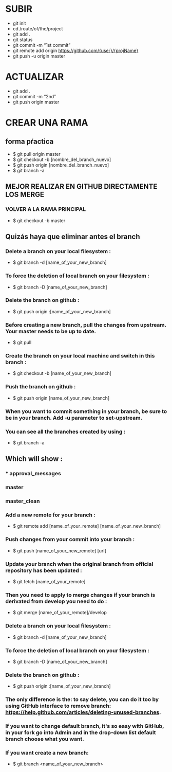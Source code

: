# SUBIR
- git init
- cd /route/of/the/project
- git add .
- git status
- git commit -m “1st commit”
- git remote add origin https://github.com/{user}/{projName}
- git push -u origin master

# ACTUALIZAR
- git add .
- git commit -m “2nd”
- git push origin master


# CREAR UNA RAMA
## forma pŕactica
- $ git pull origin master
- $ git checkout -b [nombre_del_branch_nuevo]
- $ git push origin [nombre_del_branch_nuevo]
- $ git branch -a
## MEJOR REALIZAR EN GITHUB DIRECTAMENTE LOS MERGE
### VOLVER A LA RAMA PRINCIPAL
- $ git checkout -b master

## Quizás haya que eliminar antes el branch
### Delete a branch on your local filesystem :
- $ git branch -d [name_of_your_new_branch]
### To force the deletion of local branch on your filesystem :
- $ git branch -D [name_of_your_new_branch]
### Delete the branch on github :
- $ git push origin :[name_of_your_new_branch]


### Before creating a new branch, pull the changes from upstream. Your master needs to be up to date.
- $ git pull
### Create the branch on your local machine and switch in this branch :
- $ git checkout -b [name_of_your_new_branch]
### Push the branch on github :
- $ git push origin [name_of_your_new_branch]
### When you want to commit something in your branch, be sure to be in your branch. Add -u parameter to set-upstream.
### You can see all the branches created by using :
- $ git branch -a

## Which will show :
### * approval_messages
###   master
###   master_clean

### Add a new remote for your branch :
- $ git remote add [name_of_your_remote] [name_of_your_new_branch]

### Push changes from your commit into your branch :
- $ git push [name_of_your_new_remote] [url]

### Update your branch when the original branch from official repository has been updated :
- $ git fetch [name_of_your_remote]

### Then you need to apply to merge changes if your branch is derivated from develop you need to do :
- $ git merge [name_of_your_remote]/develop

### Delete a branch on your local filesystem :
- $ git branch -d [name_of_your_new_branch]

### To force the deletion of local branch on your filesystem :
- $ git branch -D [name_of_your_new_branch]
### Delete the branch on github :
- $ git push origin :[name_of_your_new_branch]
### The only difference is the: to say delete, you can do it too by using GitHub interface to remove branch: https://help.github.com/articles/deleting-unused-branches.
### If you want to change default branch, it's so easy with GitHub, in your fork go into Admin and in the drop-down list default branch choose what you want.
### If you want create a new branch:
- $ git branch <name_of_your_new_branch>
